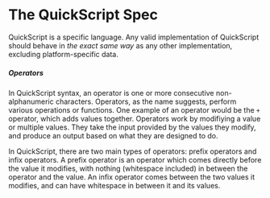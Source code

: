 <!-- Created by TSPrograms on 5/3/16. Copyright © 2016 TSPrograms. -->

# The QuickScript Spec
QuickScript is a specific language. Any valid implementation of QuickScript should behave in *the exact same way* as any other implementation, excluding platform-specific data.

##### Operators
In QuickScript syntax, an operator is one or more consecutive non-alphanumeric characters. Operators, as the name suggests, perform various operations or functions. One example of an operator would be the `+` operator, which adds values together. Operators work by modifiying a value or multiple values. They take the input provided by the values they modify, and produce an output based on what they are designed to do.

In QuickScript, there are two main types of operators: prefix operators and infix operators. A prefix operator is an operator which comes directly before the value it modifies, with nothing (whitespace included) in between the operator and the value. An infix operator comes between the two values it modifies, and can have whitespace in between it and its values.
